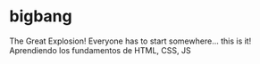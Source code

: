# bigbang
 The Great Explosion!
Everyone has to start somewhere... this is it!
Aprendiendo los fundamentos de HTML, CSS, JS
